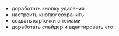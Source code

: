 - доработать кнопку удаления
- настроить кнопку сохранить
- создать карточки с темами
- доработать слайдер и адаптировать его
